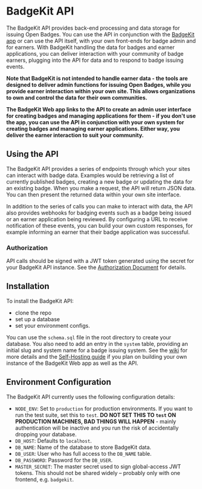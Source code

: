 # BadgeKit API

The BadgeKit API provides back-end processing and data storage for issuing Open Badges. You can use the API in conjunction with the [BadgeKit app](https://github.com/mozilla/openbadges-badgekit) or can use the API itself, with your own front-ends for badge admin and for earners. With BadgeKit handling the data for badges and earner applications, you can deliver interaction with your community of badge earners, plugging into the API for data and to respond to badge issuing events.

__Note that BadgeKit is not intended to handle earner data - the tools are designed to deliver admin functions for issuing Open Badges, while you provide earner interaction within your own site. This allows organizations to own and control the data for their own communities.__

__The BadgeKit Web app links to the API to create an admin user interface for creating badges and managing applications for them - if you don't use the app, you can use the API in conjunction with your own system for creating badges and managing earner applications. Either way, you deliver the earner interaction to suit your community.__

## Using the API

The BadgeKit API provides a series of endpoints through which your sites can interact with badge data. Examples would be retrieving a list of currently published badges, creating a new badge or updating the data for an existing badge. When you make a request, the API will return JSON data. You can then present the returned data within your own site interface.

In addition to the series of calls you can make to interact with data, the API also provides webhooks for badging events such as a badge being issued or an earner application being reviewed. By configuring a URL to receive notification of these events, you can build your own custom responses, for example informing an earner that their badge application was successful.

### Authorization

API calls should be signed with a JWT token generated using the secret for your BadgeKit API instance. See the [Authorization Document](https://github.com/mozilla/badgekit-api/blob/master/docs/authorization.md) for details.

## Installation

To install the BadgeKit API: 
* clone the repo
* set up a database
* set your environment configs.

You can use the `schema.sql` file in the root directory to create your database. You also need to add an entry in the `system` table, providing an initial slug and system name for a badge issuing system. See the [wiki](https://github.com/mozilla/badgekit-api/wiki) for more details and the [Self-Hosting guide](https://github.com/mozilla/openbadges-badgekit/wiki/BadgeKit-Self-Hosting-Guide) if you plan on building your own instance of the BadgeKit Web app as well as the API.

## Environment Configuration

The BadgeKit API currently uses the following configuration details:

* `NODE_ENV`: Set to `production` for production environments. If you want to run the test suite, set this to `test`. **DO NOT SET THIS TO `test` ON PRODUCTION MACHINES, BAD THINGS WILL HAPPEN** - mainly authentication will be inactive and you run the risk of accidentally dropping your database.
* `DB_HOST`: Defaults to `localhost`.
* `DB_NAME`: Name of the database to store BadgeKit data.
* `DB_USER`: User who has full access to the `DB_NAME` table.
* `DB_PASSWORD`: Password for the `DB_USER`.
* `MASTER_SECRET`: The master secret used to sign global-access JWT tokens. This should not be shared widely – probably only with one frontend, e.g. `badgekit`.
